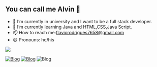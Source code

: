 ## You can call me Alvin 👋


- 🔭 I’m currently in university and I want to be a full stack developer.
- 🌱 I’m currently learning Java and HTML,CSS,Java Script.
- 📫 How to reach me:flaviorodrigues7658@gmail.com
- 😄 Pronouns: he/his
 <picture>
  <source
    srcset="https://github-readme-stats.vercel.app/api?username=Alvin-javex&show_icons=true&theme=dark"
    media="(prefers-color-scheme: dark)"
  />
  <source
    srcset="https://github-readme-stats.vercel.app/api?username=Alvin-javex&show_icons=true"
    media="(prefers-color-scheme: light), (prefers-color-scheme: blue)"
  />
  <img src="https://github-readme-stats.vercel.app/api?username=Alvin-javex&show_icons=true" />
</picture>

[![Blog](https://img.shields.io/badge/Instagram-E4405F?style=for-the-badge&logo=instagram&logoColor=white)](https://www.instagram.com/alvinda.dm/)  [![Blog](https://img.shields.io/badge/Discord-7289DA?style=for-the-badge&logo=discord&logoColor=white)](https://pastebin.com/q9BZUkPn)  ![Blog](https://img.shields.io/badge/Windows-0078D6?style=for-the-badge&logo=windows&logoColor=white)





